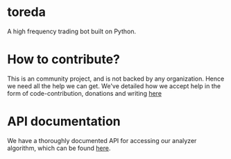 # toreda
A high frequency trading bot built on Python.


# How to contribute?
This is an community project, and is not backed by any organization. Hence we need all the help we can get. We've detailed how we accept help in the form of code-contribution, donations and writing [here](https://github.com/sumukshashidhar/toreda/blob/master/CONTRIBUTING.md)

# API documentation
We have a thoroughly documented API for accessing our analyzer algorithm, which can be found [here](https://github.com/sumukshashidhar/toreda/blob/master/CONTRIBUTING.md).

